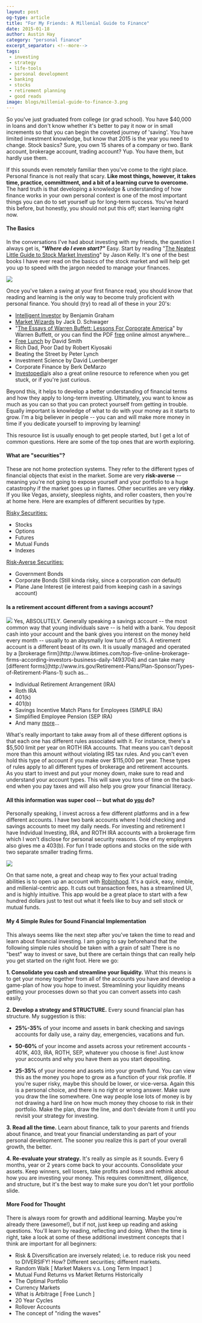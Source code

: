 ```yaml
---
layout: post
og-type: article
title: "For My Friends: A Millenial Guide to Finance"
date: 2015-01-18
author: Austin Hay
category: "personal finance"
excerpt_separator: <!--more-->
tags:
 - investing
 - strategy
 - life-tools
 - personal development
 - banking
 - stocks
 - retirement planning
 - good reads
image: blogs/millenial-guide-to-finance-3.png
---
```

<p>
So you've just graduated from college (or grad school). You have $40,000 in loans and don't know whether it's better to pay it now or in small increments so that you can begin the coveted journey of 'saving'. You have limited investment knowledge, but know that 2015 is the year you need to change. Stock basics? Sure, you own 15 shares of a company or two. Bank account, brokerage account, trading account? Yup. You have them, but hardly use them.
</p>
<!--more-->

If this sounds even remotely familiar then you've come to the right place. Personal finance is not really that scary. <b>Like most things, however, it takes time, practice, committment, and a bit of a learning curve to overcome.</b> The hard truth is that developing a knowledge &amp; understanding of how finance works in your own personal context is one of the most important things you can do to set yourself up for long-term success. You've heard this before, but honestly, you should not put this off; start learning right now. 

<h4><b>The Basics</b></h4>

In the conversations I've had about investing with my friends, the question I always get is, <b><i>"Where do I even start?"</i></b> Easy. Start by reading "[The Neatest Little Guide to Stock Market Investing](http://jasonkelly.com/books/smi-html/)" by Jason Kelly. It's one of the best books I have ever read on the basics of the stock market and will help get you up to speed with the jargon needed to manage your finances. 

<img class="imageleft" src="/images/blogs/millenial-guide-to-finance-2.png">

Once you've taken a swing at your first finance read, you should know that reading and learning is the only way to become truly proficient with personal finance. You should (try) to read all of these in your 20's:

* [Intelligent Investor](http://www.investopedia.com/articles/07/ben_graham.asp) by Benjamin Graham
* [Market Wizards](http://en.wikipedia.org/wiki/Market_Wizards) by Jack D. Schwager
* "[The Essays of Warren Buffett: Lessons For Corporate America](http://www.amazon.com/The-Essays-Warren-Buffett-Corporate/dp/1611634091)" by Warren Buffett, or you can find the PDF [free](/pdfs/The.Essays.of.Warren.Buffett.pdf) online almost anywhere...
* [Free Lunch](http://www.theguardian.com/books/2003/feb/08/society) by David Smith
* Rich Dad, Poor Dad by Robert Kiyosaki
* Beating the Street by Peter Lynch
* Investment Science by David Luenberger
* Corporate Finance by Berk DeMarzo
* [Investopedia](http://www.investopedia.com/)is also a great online resource to reference when you get stuck, or if you're just curious.

Beyond this, it helps to develop a better understanding of financial terms and how they apply to long-term investing. Ultimately, you want to know as much as you can so that you can protect yourself from getting in trouble. Equally important is knowledge of what to do with your money as it starts to grow. I'm a big believer in people -- you can and will make more money in time if you dedicate yourself to improving by learning!

This resource list is usually enough to get people started, but I get a lot of common questions. Here are some of the top ones that are worth exploring.

<h4><b>What are "securities"?</b></h4>

These are not home protection systems. They refer to the different types of financial objects that exist in the market. Some are very <b>risk-averse</b> -- meaning you're not going to expose yourself and your portfolio to a huge catastrophy if the market goes up in flames. Other securities are very <b>risky</b>. If you like Vegas, anxiety, sleepless nights, and roller coasters, then you're at home here. Here are examples of different securities by type.

<u>Risky Securities:</u>

* Stocks
* Options
* Futures
* Mutual Funds
* Indexes

<u>Risk-Averse Securities:</u>

* Government Bonds
* Corporate Bonds (Still kinda risky, since a corporation <i>can</i> default)
* Plane Jane Interest (ie interest paid from keeping cash in a savings account)

<h4><b>Is a retirement account different from a savings account?</b></h4>
<img class="imageright" src="/images/blogs/millenial-guide-to-finance-1.png">
Yes, ABSOLUTELY. Generally speaking a savings account -- the most common way that young individuals save -- is held with a bank. You deposit cash into your account and the bank gives you interest on the money held every month -- usually to an abysmally low tune of 0.5%. A retirement account is a different beast of its own. It is usually managed and operated by a [brokerage firm](http://www.ibtimes.com/top-five-online-brokerage-firms-according-investors-business-daily-1493704) and can take many [different forms](http://www.irs.gov/Retirement-Plans/Plan-Sponsor/Types-of-Retirement-Plans-1) such as...

* Individual Retirement Arrangement (IRA)
* Roth IRA
* 401(k)
* 401(b)
* Savings Incentive Match Plans for Employees (SIMPLE IRA)
* Simplified Employee Pension (SEP IRA)
* And many [more](http://www.irs.gov/Retirement-Plans/Plan-Sponsor/Types-of-Retirement-Plans-1)...	

What's really important to take away from all of these different options is that each one has different rules associated with it. For instance, there's a $5,500 limit per year on ROTH IRA accounts. That means you can't deposit more than this amount without violating IRS tax rules. And you can't even hold this type of account if you make over $115,000 per year. These types of rules apply to all different types of brokerage and retirement accounts. As you start to invest and put your money down, make sure to read and understand your account types. This will save you tons of time on the back-end when you pay taxes and will also help you grow your financial literacy.

<h4><b>All this information was super cool -- but what do <u>you</u> do?</b></h4>

Personally speaking, I invest across a few different platforms and in a few different accounts. I have two bank accounts where I hold checking and savings accounts to meet my daily needs. For investing and retirement I have Indvidual Investing, IRA, and ROTH IRA accounts with a brokerage firm which I won't disclose for personal security reasons. One of my employers also gives me a 403(b). For fun I trade options and stocks on the side with two separate smaller trading firms.

<img class="imageleft" src="/images/blogs/millenial-guide-to-finance-3.png">

On that same note, a great and cheap way to flex your actual trading abilities is to open up an account with [Robinhood](https://www.robinhood.com/). It's a quick, easy, nimble, and millenial-centric app. It cuts out transaction fees, has a streamlined UI, and is highly intuitive. This app would be a great place to start with a few hundred dollars just to test out what it feels like to buy and sell stock or mutual funds. 

<h4><b>My 4 Simple Rules for Sound Financial Implementation</b></h4>

This always seems like the next step after you've taken the time to read and learn about financial investing. I am going to say beforehand that the following simple rules should be taken with a grain of salt! There is no "best" way to invest or save, but there are certain things that can really help you get started on the right foot. Here we go:

<b>1. Consolidate you cash and streamline your liquidity.</b> What this means is to get your money together from all of the accounts you have and develop a game-plan of how you hope to invest. Streamlining your liquidity means getting your processes down so that you can convert assets into cash easily.

<b>2. Develop a strategy and STRUCTURE.</b> Every sound financial plan has structure. My suggestion is this:

*  <b>25%-35%</b> of your income and assets in bank checking and savings accounts for daily use, a rainy day, emergencies, vacations and fun.

*  <b>50-60%</b> of your income and assets across your retirement accounts - 401K, 403, IRA, ROTH, SEP, whatever you choose is fine! Just know your accounts and why you have them as you start depositing.

*  <b>25-35%</b> of your income and assets into your growth fund. You can view this as the money you hope to grow as a function of your risk profile. If you're super risky, maybe this should be lower, or vice-versa. Again this is a personal choice, and there is no right or wrong answer. Make sure you draw the line somewhere. One way people lose lots of money is by not drawing a hard line on how much money they choose to risk in their portfolio. Make the plan, draw the line, and don't deviate from it until you revisit your strategy for investing.	


<b>3. Read all the time.</b> Learn about finance, talk to your parents and friends about finance, and treat your financial understanding as part of your personal development. The sooner you realize this is part of your overall growth, the better. 

<b>4. Re-evaluate your strategy.</b> It's really as simple as it sounds. Every 6 months, year or 2 years come back to your accounts. Consolidate your assets. Keep winners, sell losers, take profits and loses and rethink about how you are investing your money. This requires committment, diligence, and structure, but it's the best way to make sure you don't let your portfolio slide.

<h4><b>More Food for Thought</b></h4>

There is always room for growth and additional learning. Maybe you're already there (awesome!), but if not, just keep up reading and asking questions. You'll learn by reading, reflecting and doing. When the time is right, take a look at some of these additional investment concepts that I think are important for all beginners:

* Risk & Diversification are inversely related; i.e. to reduce risk you need to DIVERSIFY! How? Different securities; different markets.
* Random Walk [ Market Makers v.s. Long Term Impact ]
* Mutual Fund Returns vs Market Returns Historically
* The Optimal Portfolio
* Currency Markets
* What is Arbitrage [ Free Lunch ]
* 20 Year Cycles
* Rollover Accounts
* The concept of "riding the waves"
